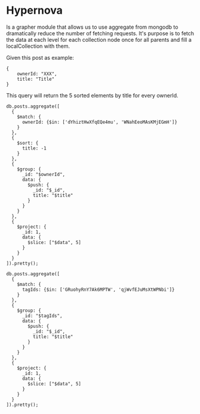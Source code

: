 Hypernova
=========

Is a grapher module that allows us to use aggregate from mongodb to dramatically reduce the number of fetching requests.
It's purpose is to fetch the data at each level for each collection node once for all parents and fill a localCollection with them.

Given this post as example:

```
{
    ownerId: "XXX",
    title: "Title"
}
```

This query will return the 5 sorted elements by title for every ownerId.

```
db.posts.aggregate([
  {
    $match: {
      ownerId: {$in: ['dYhiztHwXfqEQe4mu', 'WNahEeoMAsKMjEGmH']}
    }
  },
  {
    $sort: {
      title: -1
    }
  },
  {
    $group: {
      _id: "$ownerId",
      data: {
        $push: {
          _id: "$_id",
          title: "$title"
        }
      }
    }
  },
  {
    $project: {
      _id: 1,
      data: {
        $slice: ["$data", 5]
      }
    }
  }
]).pretty();
```

```
db.posts.aggregate([
  {
    $match: {
      tagIds: {$in: ['GRuohyRnY7Ak6MPTW', 'qjWvfEJuMsXtWPNbi']}
    }
  },
  {
    $group: {
      _id: "$tagIds",
      data: {
        $push: {
          _id: "$_id",
          title: "$title"
        }
      }
    }
  },
  {
    $project: {
      _id: 1,
      data: {
        $slice: ["$data", 5]
      }
    }
  }
]).pretty();
```